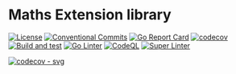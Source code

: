 # Maths Extension library

[![License](https://img.shields.io/github/license/andrew-field/maths)](./LICENSE)
[![Conventional Commits](https://img.shields.io/badge/Conventional%20Commits-1.0.0-yellow.svg)](https://conventionalcommits.org)
[![Go Report Card](https://goreportcard.com/badge/github.com/andrew-field/maths)](https://goreportcard.com/report/github.com/andrew-field/maths)
[![codecov](https://codecov.io/gh/andrew-field/maths/graph/badge.svg?token=K4NRrNIgNv)](https://codecov.io/gh/andrew-field/maths)
[![Build and test](https://github.com/andrew-field/maths/actions/workflows/build-test.yml/badge.svg)](https://github.com/andrew-field/maths/actions/workflows/build-test.yml)
[![Go Linter](https://github.com/andrew-field/maths/actions/workflows/go-linter.yml/badge.svg)](https://github.com/andrew-field/maths/actions/workflows/go-linter.yml)
[![CodeQL](https://github.com/andrew-field/maths/actions/workflows/github-code-scanning/codeql/badge.svg)](https://github.com/andrew-field/maths/actions/workflows/github-code-scanning/codeql)
[![Super Linter](https://github.com/andrew-field/maths/actions/workflows/super-linter.yml/badge.svg)](https://github.com/andrew-field/maths/actions/workflows/super-linter.yml)

[![codecov - svg](https://codecov.io/gh/andrew-field/maths/graphs/icicle.svg?token=K4NRrNIgNv)](https://codecov.io/gh/andrew-field/maths)
